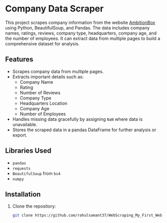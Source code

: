# Company Data Scraper

This project scrapes company information from the website [AmbitionBox](https://www.ambitionbox.com/list-of-companies) using Python, BeautifulSoup, and Pandas. The data includes company names, ratings, reviews, company type, headquarters, company age, and the number of employees. It can extract data from multiple pages to build a comprehensive dataset for analysis.

## Features

- Scrapes company data from multiple pages.
- Extracts important details such as:
  - Company Name
  - Rating
  - Number of Reviews
  - Company Type
  - Headquarters Location
  - Company Age
  - Number of Employees
- Handles missing data gracefully by assigning `NaN` where data is unavailable.
- Stores the scraped data in a pandas DataFrame for further analysis or export.

## Libraries Used

- `pandas`
- `requests`
- `BeautifulSoup` from `bs4`
- `numpy`

## Installation

1. Clone the repository:

   ```bash
   git clone https://github.com/rahulsamant37/WebScraping_My_First_Website.git
